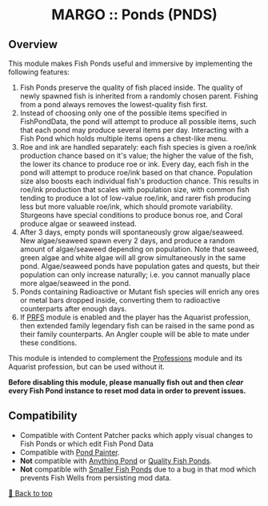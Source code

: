 <div align="center">

# MARGO :: Ponds (PNDS)

</div>

## Overview

This module makes Fish Ponds useful and immersive by implementing the following features:

1. Fish Ponds preserve the quality of fish placed inside. The quality of newly spawned fish is inherited from a randomly chosen parent. Fishing from a pond always removes the lowest-quality fish first.
2. Instead of choosing only one of the possible items specified in FishPondData, the pond will attempt to produce all possible items, such that each pond may produce several items per day. Interacting with a Fish Pond which holds multiple items opens a chest-like menu.
3. Roe and ink are handled separately: each fish species is given a roe/ink production chance based on it's value; the higher the value of the fish, the lower its chance to produce roe or ink. Every day, each fish in the pond will attempt to produce roe/ink based on that chance. Population size also boosts each individual fish's production chance. This results in roe/ink production that scales with population size, with common fish tending to produce a lot of low-value roe/ink, and rarer fish producing less but more valuable roe/ink, which should promote variability. Sturgeons have special conditions to produce bonus roe, and Coral produce algae or seaweed instead.
4. After 3 days, empty ponds will spontaneously grow algae/seaweed. New algae/seaweed spawn every 2 days, and produce a random amount of algae/seaweed depending on population. Note that seaweed, green algae and white algae will all grow simultaneously in the same pond. Algae/seaweed ponds have population gates and quests, but their population can only increase naturally; i.e. you cannot manually place more algae/seaweed in the pond.
5. Ponds containing Radioactive or Mutant fish species will enrich any ores or metal bars dropped inside, converting them to radioactive counterparts after enough days.
6. If [PRFS](../Professions) module is enabled and the player has the Aquarist profession, then extended family legendary fish can be raised in the same pond as their family counterparts. An Angler couple will be able to mate under these conditions.

This module is intended to complement the [Professions](../Professions) module and its Aquarist profession, but can be used without it.

**Before disabling this module, please manually fish out and then ***clear*** every Fish Pond instance to reset mod data in order to prevent issues.**

## Compatibility

- Compatible with Content Patcher packs which apply visual changes to Fish Ponds or which edit Fish Pond Data
- Compatible with [Pond Painter](https://www.nexusmods.com/stardewvalley/mods/4703).
- **Not** compatible with [Anything Pond](https://www.nexusmods.com/stardewvalley/mods/4702) or [Quality Fish Ponds](https://www.nexusmods.com/stardewvalley/mods/11021).
- **Not** compatible with [Smaller Fish Ponds](https://www.nexusmods.com/stardewvalley/mods/7651)﻿ due to a bug in that mod which prevents Fish Wells from persisting mod data.

[🔼 Back to top](#margo--ponds-pnds)
